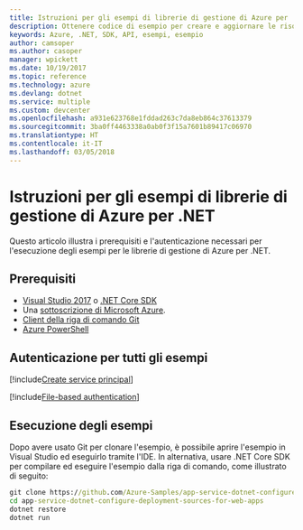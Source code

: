 ```yaml
---
title: Istruzioni per gli esempi di librerie di gestione di Azure per .NET
description: Ottenere codice di esempio per creare e aggiornare le risorse con le librerie di gestione di Azure management per .NET.
keywords: Azure, .NET, SDK, API, esempi, esempio
author: camsoper
ms.author: casoper
manager: wpickett
ms.date: 10/19/2017
ms.topic: reference
ms.technology: azure
ms.devlang: dotnet
ms.service: multiple
ms.custom: devcenter
ms.openlocfilehash: a931e623768e1fddad263c7da8eb864c37613379
ms.sourcegitcommit: 3ba0ff4463338a0ab0f3f15a7601b89417c06970
ms.translationtype: HT
ms.contentlocale: it-IT
ms.lasthandoff: 03/05/2018
---
```

# <a name="azure-management-libraries-for-net-sample-instructions"></a>Istruzioni per gli esempi di librerie di gestione di Azure per .NET

Questo articolo illustra i prerequisiti e l'autenticazione necessari per l'esecuzione degli esempi per le librerie di gestione di Azure per .NET.

## <a name="prerequisties"></a>Prerequisiti 

* [Visual Studio 2017](https://www.visualstudio.com/vs/) o [.NET Core SDK](https://www.microsoft.com/net/download/core)
* Una [sottoscrizione di Microsoft Azure](https://azure.microsoft.com/free/).
* [Client della riga di comando Git](https://git-scm.com/)
* [Azure PowerShell](/powershell/azure/install-azurerm-ps)

## <a name="authentication-for-all-samples"></a>Autenticazione per tutti gli esempi

[!include[Create service principal](includes/create-sp.md)]

[!include[File-based authentication](includes/file-based-auth.md)]

## <a name="running-the-samples"></a>Esecuzione degli esempi

Dopo avere usato Git per clonare l'esempio, è possibile aprire l'esempio in Visual Studio ed eseguirlo tramite l'IDE.  In alternativa, usare .NET Core SDK per compilare ed eseguire l'esempio dalla riga di comando, come illustrato di seguito:

```cmd
git clone https://github.com/Azure-Samples/app-service-dotnet-configure-deployment-sources-for-web-apps.git
cd app-service-dotnet-configure-deployment-sources-for-web-apps
dotnet restore
dotnet run
```